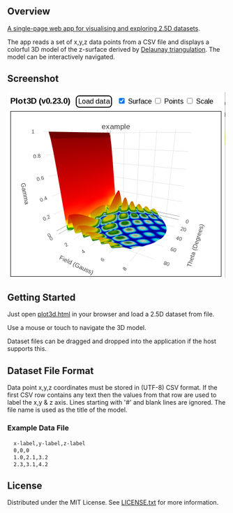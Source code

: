 ## Overview

[A single-page web app for visualising and exploring 2.5D datasets](plot3d.html).

The app reads a set of x,y,z data points from a CSV file and displays a colorful 3D model of the z-surface derived by [Delaunay triangulation](https://en.wikipedia.org/wiki/Delaunay_triangulation). The model can be interactively navigated.

## Screenshot

![Screenshot1](screenshots/Screenshot1.png)

## Getting Started

Just open [plot3d.html](plot3d.html) in your browser and load a 2.5D dataset from file.

Use a mouse or touch to navigate the 3D model.

Dataset files can be dragged and dropped into the application if the host supports this.

## Dataset File Format

Data point x,y,z coordinates must be stored in (UTF-8) CSV format. If the first CSV row contains any text then the values from that row are used to label the x,y & z axis. Lines starting with '#' and blank lines are ignored. The file name is used as the title of the model.

### Example Data File

      x-label,y-label,z-label      
      0,0,0
      1.0,2.1,3.2
      2.3,3.1,4.2

## License

Distributed under the MIT License. See [LICENSE.txt](LICENSE.txt) for more information.
